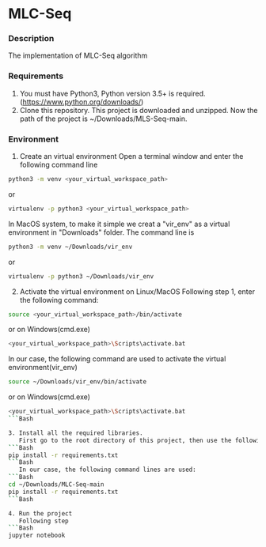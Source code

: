 # MLC-Seq

### Description
The implementation of MLC-Seq algorithm


### Requirements
1. You must have Python3, Python version 3.5+ is required. (https://www.python.org/downloads/)
2. Clone this repository. This project is downloaded and unzipped. Now the path of the project is ~/Downloads/MLS-Seq-main.
### Environment

1. Create an virtual environment
   Open a terminal window and enter the following command line
```Bash
python3 -m venv <your_virtual_workspace_path>
```
or
```Bash
virtualenv -p python3 <your_virtual_workspace_path>
```
   In MacOS system, to make it simple we creat a "vir_env" as a virtual environment in "Downloads" folder. The command line is
```Bash
python3 -m venv ~/Downloads/vir_env
```
or
```Bash
virtualenv -p python3 ~/Downloads/vir_env
```  
2. Activate the virtual environment on Linux/MacOS
   Following step 1, enter the following command:
```Bash
source <your_virtual_workspace_path>/bin/activate
```
or on Windows(cmd.exe)
```Bash
<your_virtual_workspace_path>\Scripts\activate.bat
```
   In our case, the following command are used to activate the virtual environment(vir_env)
 ```Bash
source ~/Downloads/vir_env/bin/activate
```
or on Windows(cmd.exe)
```Bash
<your_virtual_workspace_path>\Scripts\activate.bat    
```Bash

3. Install all the required libraries.
   First go to the root directory of this project, then use the following command to install all the required libraries
```Bash
pip install -r requirements.txt
```Bash
   In our case, the following command lines are used:
```Bash
cd ~/Downloads/MLC-Seq-main
pip install -r requirements.txt
```Bash

4. Run the project
   Following step 
```Bash
jupyter notebook
```
